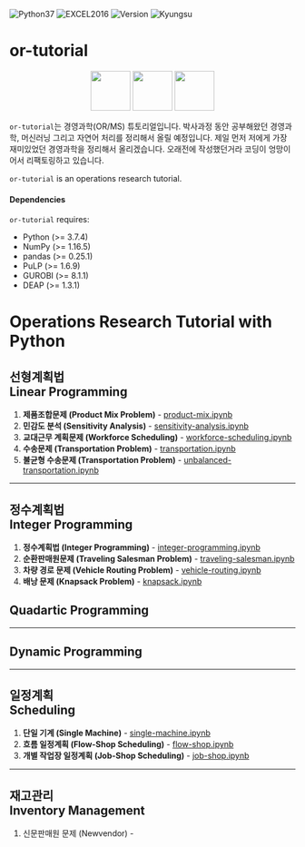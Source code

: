 <img alt="Python37" src="https://img.shields.io/badge/Python-3.7-blue.svg" /> <img alt="EXCEL2016" src="https://img.shields.io/badge/EXCEL-2016-seagreen.svg" /> <img alt="Version" src="https://img.shields.io/badge/Version-0.1b-yellow.svg" /> <img alt="Kyungsu" src="https://img.shields.io/badge/Created%20by-Kyungsu-orange.svg?style=flat&colorA=E1523D&colorB=blue" />

# or-tutorial

<p align="center">
  <img height="70" src="https://upload.wikimedia.org/wikipedia/en/a/a7/COIN_OR_LOGO.png" />
  <img height="70" src="https://assets.gurobi.com/img/logos/logo.png" />
  <img height="70" src="https://repository-images.githubusercontent.com/20035587/2559bd00-9a75-11e9-9686-0697d18522cf" />
</p>

`or-tutorial`는 경영과학(OR/MS) 튜토리얼입니다. 박사과정 동안 공부해왔던 경영과학, 머신러닝 그리고 자연어 처리를 정리해서 올릴 예정입니다. 제일 먼저 저에게 가장 재미있었던 경영과학을 정리해서 올리겠습니다. 오래전에 작성했던거라 코딩이 엉망이어서 리팩토링하고 있습니다. 

`or-tutorial` is an operations research tutorial. 

#### Dependencies

`or-tutorial` requires:

* Python (>= 3.7.4)
* NumPy (>= 1.16.5)
* pandas (>= 0.25.1)
* PuLP (>= 1.6.9)
* GUROBI (>= 8.1.1)
* DEAP (>= 1.3.1)

# Operations Research Tutorial with Python

## 선형계획법<br>Linear Programming

1. **제품조합문제 (Product Mix Problem)** - [product-mix.ipynb](https://nbviewer.jupyter.org/github/unerue/or-tutorial/blob/master/examples/product-mix.ipynb)
2. **민감도 분석 (Sensitivity Analysis)** - [sensitivity-analysis.ipynb](https://nbviewer.jupyter.org/github/unerue/or-tutorial/blob/master/examples/sensitivity-analysis.ipynb)
3. **교대근무 계획문제 (Workforce Scheduling)** - [workforce-scheduling.ipynb](https://nbviewer.jupyter.org/github/unerue/or-tutorial/blob/master/examples/workforce-scheduling.ipynb)
4. **수송문제 (Transportation Problem)** - [transportation.ipynb](https://nbviewer.jupyter.org/github/unerue/or-tutorial/blob/master/examples/transportation.ipynb)
5. **불균형 수송문제 (Transportation Problem)** - [unbalanced-transportation.ipynb](https://nbviewer.jupyter.org/github/unerue/or-tutorial/blob/master/examples/unbalanced-transportation.ipynb)

---

## 정수계획법<br>Integer Programming

1. **정수계획법 (Integer Programming)** - [integer-programming.ipynb](https://nbviewer.jupyter.org/github/unerue/or-tutorial/blob/master/examples/integer-programming.ipynb)
2. **순환판매원문제 (Traveling Salesman Problem)** - [traveling-salesman.ipynb](https://nbviewer.jupyter.org/github/unerue/or-tutorial/blob/master/examples/traveling-salesman.ipynb)
3. **차량 경로 문제 (Vehicle Routing Problem)** - [vehicle-routing.ipynb](https://nbviewer.jupyter.org/github/unerue/or-tutorial/blob/master/examples/vehicle-routing.ipynb)
4. **배낭 문제 (Knapsack Problem)** - [knapsack.ipynb](https://nbviewer.jupyter.org/github/unerue/or-tutorial/blob/master/examples/knapsack.ipynb)

## Quadartic Programming

---

## Dynamic Programming

---

## 일정계획<br>Scheduling

1. **단일 기계 (Single Machine)** - [single-machine.ipynb]()
2. **흐름 일정계획 (Flow-Shop Scheduling)** - [flow-shop.ipynb]()
3. **개별 작업장 일정계획 (Job-Shop Scheduling)** - [job-shop.ipynb](https://nbviewer.jupyter.org/github/unerue/or-tutorial/blob/master/scheduling/job-shop.ipynb)

---

## 재고관리<br>Inventory Management

1. 신문판매원 문제 (Newvendor) - []()
